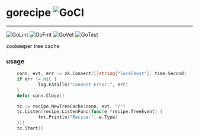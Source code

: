 # gorecipe ![GoCI](http://goci.ele.me/na/goci/eleme/mux/badge?type=job)
-------
![GoLint](http://goci.ele.me/na/goci/eleme/mux/badge?type=lint)
![GoFmt](http://goci.ele.me/na/goci/eleme/mux/badge?type=fmt)
![GoVet](http://goci.ele.me/na/goci/eleme/mux/badge?type=vet)
![GoTest](http://goci.ele.me/na/goci/eleme/mux/badge?type=test)


zookeeper tree cache

### usage

```go
    conn, evt, err := zk.Connect([]string{"localhost"}, time.Second)
    if err != nil {
            log.Fatalln("Connect Error:", err)
    }
    defer conn.Close()

    tc := recipe.NewTreeCache(conn, evt, "/")
    tc.Listen(recipe.ListenFunc(func(e *recipe.TreeEvent) {
            fmt.Println("Recive:", e.Type)
    }))
    tc.Start()
```
